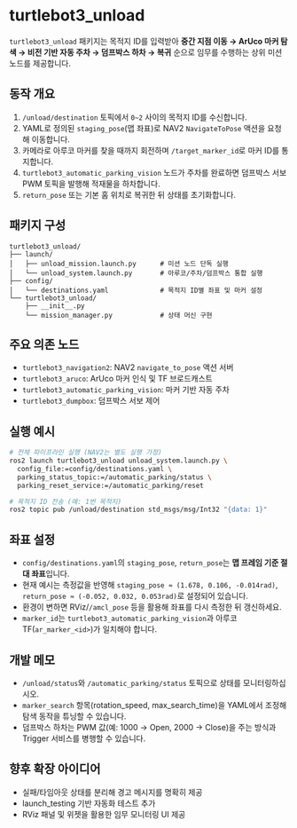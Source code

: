 # turtlebot3_unload

`turtlebot3_unload` 패키지는 목적지 ID를 입력받아 **중간 지점 이동 → ArUco 마커 탐색 → 비전 기반 자동 주차 → 덤프박스 하차 → 복귀** 순으로 임무를 수행하는 상위 미션 노드를 제공합니다.

## 동작 개요
1. `/unload/destination` 토픽에서 `0~2` 사이의 목적지 ID를 수신합니다.
2. YAML로 정의된 `staging_pose`(맵 좌표)로 NAV2 `NavigateToPose` 액션을 요청해 이동합니다.
3. 카메라로 아루코 마커를 찾을 때까지 회전하며 `/target_marker_id`로 마커 ID를 통지합니다.
4. `turtlebot3_automatic_parking_vision` 노드가 주차를 완료하면 덤프박스 서보 PWM 토픽을 발행해 적재물을 하차합니다.
5. `return_pose` 또는 기본 홈 위치로 복귀한 뒤 상태를 초기화합니다.

## 패키지 구성
```
turtlebot3_unload/
├── launch/
│   ├── unload_mission.launch.py      # 미션 노드 단독 실행
│   └── unload_system.launch.py       # 아루코/주차/덤프박스 통합 실행
├── config/
│   └── destinations.yaml             # 목적지 ID별 좌표 및 마커 설정
└── turtlebot3_unload/
    ├── __init__.py
    └── mission_manager.py            # 상태 머신 구현
```

## 주요 의존 노드
- `turtlebot3_navigation2`: NAV2 `navigate_to_pose` 액션 서버
- `turtlebot3_aruco`: ArUco 마커 인식 및 TF 브로드캐스트
- `turtlebot3_automatic_parking_vision`: 마커 기반 자동 주차
- `turtlebot3_dumpbox`: 덤프박스 서보 제어

## 실행 예시
```bash
# 전체 파이프라인 실행 (NAV2는 별도 실행 가정)
ros2 launch turtlebot3_unload unload_system.launch.py \
  config_file:=config/destinations.yaml \
  parking_status_topic:=/automatic_parking/status \
  parking_reset_service:=/automatic_parking/reset

# 목적지 ID 전송 (예: 1번 목적지)
ros2 topic pub /unload/destination std_msgs/msg/Int32 "{data: 1}"
```

## 좌표 설정
- `config/destinations.yaml`의 `staging_pose`, `return_pose`는 **맵 프레임 기준 절대 좌표**입니다.
- 현재 예시는 측정값을 반영해 `staging_pose ≈ (1.678, 0.106, -0.014rad)`, `return_pose ≈ (-0.052, 0.032, 0.053rad)`로 설정되어 있습니다.
- 환경이 변하면 RViz/`/amcl_pose` 등을 활용해 좌표를 다시 측정한 뒤 갱신하세요.
- `marker_id`는 `turtlebot3_automatic_parking_vision`과 아루코 TF(`ar_marker_<id>`)가 일치해야 합니다.

## 개발 메모
- `/unload/status`와 `/automatic_parking/status` 토픽으로 상태를 모니터링하십시오.
- `marker_search` 항목(rotation_speed, max_search_time)을 YAML에서 조정해 탐색 동작을 튜닝할 수 있습니다.
- 덤프박스 하차는 PWM 값(예: 1000 → Open, 2000 → Close)을 주는 방식과 Trigger 서비스를 병행할 수 있습니다.

## 향후 확장 아이디어
- 실패/타임아웃 상태를 분리해 경고 메시지를 명확히 제공
- launch_testing 기반 자동화 테스트 추가
- RViz 패널 및 위젯을 활용한 임무 모니터링 UI 제공

